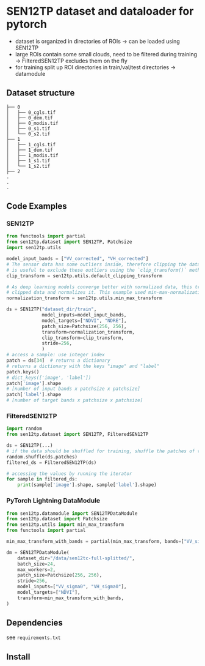 # SEN12TP dataset and dataloader for pytorch

* dataset is organized in directories of ROIs -> can be loaded using SEN12TP
* large ROIs contain some small clouds, need to be filtered during training -> FilteredSEN12TP excludes them on the fly
* for training split up ROI directories in train/val/test directories -> datamodule

## Dataset structure

```
├── 0
│   ├── 0_cgls.tif
│   ├── 0_dem.tif
│   ├── 0_modis.tif
│   ├── 0_s1.tif
│   └── 0_s2.tif
├── 1
│   ├── 1_cgls.tif
│   ├── 1_dem.tif
│   ├── 1_modis.tif
│   ├── 1_s1.tif
│   └── 1_s2.tif
├── 2
.
.
.
```

## Code Examples
### SEN12TP
```python
from functools import partial
from sen12tp.dataset import SEN12TP, Patchsize
import sen12tp.utils

model_input_bands = ["VV_corrected", "VH_corrected"]
# The sensor data has some outliers inside, therefore clipping the data to a defined value range
# is useful to exclude these outliers using the `clip_transform()` method.
clip_transform = sen12tp.utils.default_clipping_transform

# As deep learning models converge better with normalized data, this transform method takes the
# clipped data and normalizes it. This example used min-max-normalization to a value range [0, 1].
normalization_transform = sen12tp.utils.min_max_transform

ds = SEN12TP("dataset_dir/train", 
             model_inputs=model_input_bands, 
             model_targets=["NDVI", "NDRE"],
             patch_size=Patchsize(256, 256),
             transform=normalization_transform,
             clip_transform=clip_transform,
             stride=256,
             )
# access a sample: use integer index
patch = ds[34]  # returns a dictionary
# returns a dictionary with the keys "image" and "label"
patch.keys()
# dict_keys(['image', 'label'])
patch['image'].shape
# [number of input bands x patchsize x patchsize]
patch['label'].shape
# [number of target bands x patchsize x patchsize]
```

### FilteredSEN12TP

```python
import random
from sen12tp.dataset import SEN12TP, FilteredSEN12TP

ds = SEN12TP(...)
# if the data should be shuffled for training, shuffle the patches of the dataset once here
random.shuffle(ds.patches)
filtered_ds = FilteredSEN12TP(ds)

# accessing the values by running the iterator
for sample in filtered_ds:
    print(sample['image'].shape, sample['label'].shape)
```

### PyTorch Lightning DataModule

```python
from sen12tp.datamodule import SEN12TPDataModule
from sen12tp.dataset import Patchsize
from sen12tp.utils import min_max_transform
from functools import partial

min_max_transform_with_bands = partial(min_max_transform, bands=["VV_sigma0", "VH_sigma0"])

dm = SEN12TPDataModule(
    dataset_dir="/data/sen12tc-full-splitted/",
    batch_size=24,
    max_workers=2,
    patch_size=Patchsize(256, 256),
    stride=256,
    model_inputs=["VV_sigma0", "VH_sigma0"],
    model_targets=["NDVI"],
    transform=min_max_transform_with_bands,
)
```


## Dependencies
see `requirements.txt`

## Install